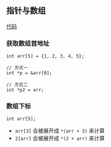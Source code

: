 ## 指针与数组

[代码](Codes/basic_dev_codes/study_for_c/c_from_hello_code/pointer_part/demo-2/demo-2/demo-2.cpp)

### 获取数组首地址
```
int arr[5] = {1, 2, 3, 4, 5};

// 方式一
int *p = &arr[0];

// 方式二
int *p2 = arr;
```

### 数组下标

```
int arr[5];
```

- `arr[3]` 会被展开成 `*(arr + 3)` 来计算
- `2[arr]` 会被展开成 `*(2 + arr)` 来计算